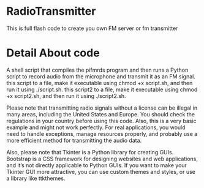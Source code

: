 # RadioTransmitter
This is full flash code to create you own FM server or fm transmitter 
# Detail About code 
A shell script that compiles the pifmrds program and then runs a Python script to record audio from the microphone and transmit it as an FM signal.
 this script to a file, make it executable using chmod +x script.sh, and then run it using ./script.sh.
 this script2 to a file, make it executable using chmod +x script2.sh, and then run it using ./script2.sh.

Please note that transmitting radio signals without a license can be illegal in many areas, including the United States and Europe. You should check the regulations in your country before using this code. Also, this is a very basic example and might not work perfectly. For real applications, you would need to handle exceptions, manage resources properly, and probably use a more efficient method for transmitting the audio data.




Also, please note that Tkinter is a Python library for creating GUIs. Bootstrap is a CSS framework for designing websites and web applications, and it’s not directly applicable to Python GUIs. If you want to make your Tkinter GUI more attractive, you can use custom themes and styles, or use a library like ttkthemes.
